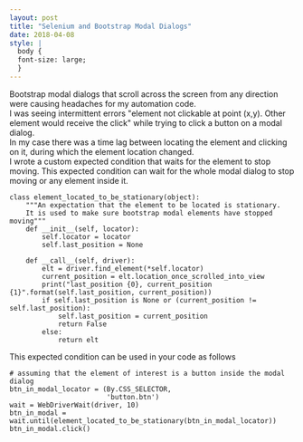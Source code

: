 ```yaml
---
layout: post
title: "Selenium and Bootstrap Modal Dialogs"
date: 2018-04-08
style: |
  body {
  font-size: large;
  }
---
```

Bootstrap modal dialogs that scroll across the screen from any direction were causing headaches for my automation code.  
I was seeing intermittent errors  "element not clickable at point (x,y). Other element would receive the click" while trying to click a button on a modal dialog.  
In my case there was a time lag between locating the element and clicking on it, during which the element location changed.  
I wrote a custom expected condition that waits for the element to stop moving. This expected condition can wait for the whole modal dialog to stop moving or any element inside it.  
```
class element_located_to_be_stationary(object):
    """An expectation that the element to be located is stationary.
    It is used to make sure bootstrap modal elements have stopped moving"""
    def __init__(self, locator):
        self.locator = locator
        self.last_position = None

    def __call__(self, driver):
        elt = driver.find_element(*self.locator)
        current_position = elt.location_once_scrolled_into_view
        print("last_position {0}, current_position {1}".format(self.last_position, current_position))
        if self.last_position is None or (current_position != self.last_position):
            self.last_position = current_position
            return False
        else:
            return elt

```
This expected condition can be used in your code as follows
```
# assuming that the element of interest is a button inside the modal dialog 
btn_in_modal_locator = (By.CSS_SELECTOR,
                        'button.btn')
wait = WebDriverWait(driver, 10)
btn_in_modal = wait.until(element_located_to_be_stationary(btn_in_modal_locator))
btn_in_modal.click()

```
